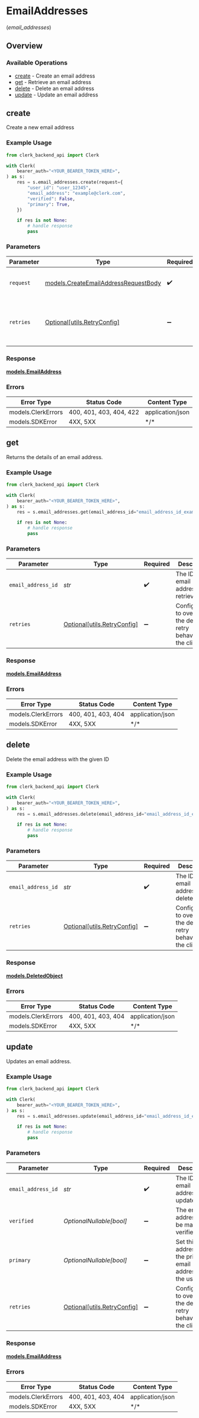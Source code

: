 # EmailAddresses
(*email_addresses*)

## Overview

### Available Operations

* [create](#create) - Create an email address
* [get](#get) - Retrieve an email address
* [delete](#delete) - Delete an email address
* [update](#update) - Update an email address

## create

Create a new email address

### Example Usage

```python
from clerk_backend_api import Clerk

with Clerk(
    bearer_auth="<YOUR_BEARER_TOKEN_HERE>",
) as s:
    res = s.email_addresses.create(request={
        "user_id": "user_12345",
        "email_address": "example@clerk.com",
        "verified": False,
        "primary": True,
    })

    if res is not None:
        # handle response
        pass

```

### Parameters

| Parameter                                                                             | Type                                                                                  | Required                                                                              | Description                                                                           |
| ------------------------------------------------------------------------------------- | ------------------------------------------------------------------------------------- | ------------------------------------------------------------------------------------- | ------------------------------------------------------------------------------------- |
| `request`                                                                             | [models.CreateEmailAddressRequestBody](../../models/createemailaddressrequestbody.md) | :heavy_check_mark:                                                                    | The request object to use for the request.                                            |
| `retries`                                                                             | [Optional[utils.RetryConfig]](../../models/utils/retryconfig.md)                      | :heavy_minus_sign:                                                                    | Configuration to override the default retry behavior of the client.                   |

### Response

**[models.EmailAddress](../../models/emailaddress.md)**

### Errors

| Error Type              | Status Code             | Content Type            |
| ----------------------- | ----------------------- | ----------------------- |
| models.ClerkErrors      | 400, 401, 403, 404, 422 | application/json        |
| models.SDKError         | 4XX, 5XX                | \*/\*                   |

## get

Returns the details of an email address.

### Example Usage

```python
from clerk_backend_api import Clerk

with Clerk(
    bearer_auth="<YOUR_BEARER_TOKEN_HERE>",
) as s:
    res = s.email_addresses.get(email_address_id="email_address_id_example")

    if res is not None:
        # handle response
        pass

```

### Parameters

| Parameter                                                           | Type                                                                | Required                                                            | Description                                                         | Example                                                             |
| ------------------------------------------------------------------- | ------------------------------------------------------------------- | ------------------------------------------------------------------- | ------------------------------------------------------------------- | ------------------------------------------------------------------- |
| `email_address_id`                                                  | *str*                                                               | :heavy_check_mark:                                                  | The ID of the email address to retrieve                             | email_address_id_example                                            |
| `retries`                                                           | [Optional[utils.RetryConfig]](../../models/utils/retryconfig.md)    | :heavy_minus_sign:                                                  | Configuration to override the default retry behavior of the client. |                                                                     |

### Response

**[models.EmailAddress](../../models/emailaddress.md)**

### Errors

| Error Type         | Status Code        | Content Type       |
| ------------------ | ------------------ | ------------------ |
| models.ClerkErrors | 400, 401, 403, 404 | application/json   |
| models.SDKError    | 4XX, 5XX           | \*/\*              |

## delete

Delete the email address with the given ID

### Example Usage

```python
from clerk_backend_api import Clerk

with Clerk(
    bearer_auth="<YOUR_BEARER_TOKEN_HERE>",
) as s:
    res = s.email_addresses.delete(email_address_id="email_address_id_example")

    if res is not None:
        # handle response
        pass

```

### Parameters

| Parameter                                                           | Type                                                                | Required                                                            | Description                                                         | Example                                                             |
| ------------------------------------------------------------------- | ------------------------------------------------------------------- | ------------------------------------------------------------------- | ------------------------------------------------------------------- | ------------------------------------------------------------------- |
| `email_address_id`                                                  | *str*                                                               | :heavy_check_mark:                                                  | The ID of the email address to delete                               | email_address_id_example                                            |
| `retries`                                                           | [Optional[utils.RetryConfig]](../../models/utils/retryconfig.md)    | :heavy_minus_sign:                                                  | Configuration to override the default retry behavior of the client. |                                                                     |

### Response

**[models.DeletedObject](../../models/deletedobject.md)**

### Errors

| Error Type         | Status Code        | Content Type       |
| ------------------ | ------------------ | ------------------ |
| models.ClerkErrors | 400, 401, 403, 404 | application/json   |
| models.SDKError    | 4XX, 5XX           | \*/\*              |

## update

Updates an email address.

### Example Usage

```python
from clerk_backend_api import Clerk

with Clerk(
    bearer_auth="<YOUR_BEARER_TOKEN_HERE>",
) as s:
    res = s.email_addresses.update(email_address_id="email_address_id_example", verified=False, primary=True)

    if res is not None:
        # handle response
        pass

```

### Parameters

| Parameter                                                           | Type                                                                | Required                                                            | Description                                                         | Example                                                             |
| ------------------------------------------------------------------- | ------------------------------------------------------------------- | ------------------------------------------------------------------- | ------------------------------------------------------------------- | ------------------------------------------------------------------- |
| `email_address_id`                                                  | *str*                                                               | :heavy_check_mark:                                                  | The ID of the email address to update                               | email_address_id_example                                            |
| `verified`                                                          | *OptionalNullable[bool]*                                            | :heavy_minus_sign:                                                  | The email address will be marked as verified.                       | false                                                               |
| `primary`                                                           | *OptionalNullable[bool]*                                            | :heavy_minus_sign:                                                  | Set this email address as the primary email address for the user.   | true                                                                |
| `retries`                                                           | [Optional[utils.RetryConfig]](../../models/utils/retryconfig.md)    | :heavy_minus_sign:                                                  | Configuration to override the default retry behavior of the client. |                                                                     |

### Response

**[models.EmailAddress](../../models/emailaddress.md)**

### Errors

| Error Type         | Status Code        | Content Type       |
| ------------------ | ------------------ | ------------------ |
| models.ClerkErrors | 400, 401, 403, 404 | application/json   |
| models.SDKError    | 4XX, 5XX           | \*/\*              |